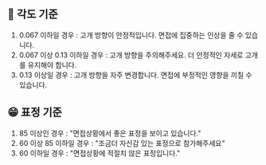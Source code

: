 ## 📐 각도 기준
1. 0.067 이하일 경우 : 고개 방향이 안정적입니다. 면접에 집중하는 인상을 줄 수 있습니다.
2. 0.067 이상 0.13 이하일 경우 : 고개 방향을 주의해주세요. 더 안정적인 자세로 고개를 유지해야 합니다.
3. 0.13 이상일 경우 : 고개 방향을 자주 변경합니다. 면접에 부정적인 영향을 끼칠 수 있습니다.
## 😁 표정 기준
1. 85 이상인 경우 : "면접상황에서 좋은 표정을 보이고 있습니다."
2. 60 이상 85 이하일 경우 : "조금더 자신감 있는 표정으로 참가해주세요"
3. 60 이하일 경우 : "면접상황에 적절치 않은 표정입니다."
